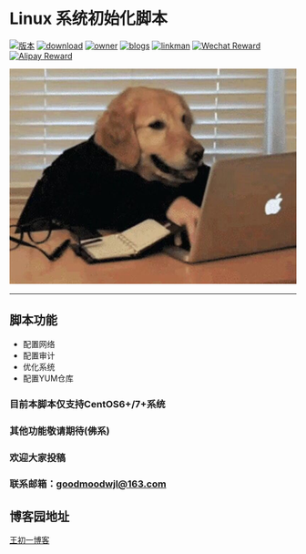 # Linux 系统初始化脚本

[![版本](https://img.shields.io/badge/version-3.6.0-brightgreen.svg)](https://github.com/Chuyio/ConfigLinux)
[![download](https://img.shields.io/badge/download-99K-yellowgreen.svg)](https://github.com/Chuyio/ConfigLinux/archive/master.zip)
[![owner](https://img.shields.io/badge/owner-open%20source-orange.svg)](https://github.com/Chuyio)
[![blogs](https://img.shields.io/badge/blogs-cnlogs-yellow.svg)](https://www.cnblogs.com/LuckWJL/)
[![linkman](https://img.shields.io/badge/linkman-WeChat-green.svg)](http://images.cnblogs.com/cnblogs_com/LuckWJL/988555/o_WeChat.jpg)
[![Wechat Reward](https://img.shields.io/badge/Wechat-Reward-red.svg)](https://www.cnblogs.com/images/cnblogs_com/LuckWJL/988555/o_%e5%be%ae%e4%bf%a1%e8%b5%9e%e8%b5%8f%e7%a0%81.jpg)
[![Alipay Reward](https://img.shields.io/badge/Alipay-Reward-blue.svg)](https://www.cnblogs.com/images/cnblogs_com/LuckWJL/988555/o_%e6%94%af%e4%bb%98%e5%ae%9d%e6%94%b6%e6%ac%be%e7%a0%81.png)

![OPdog](https://github.com/Chuyio/opt_sys/blob/master/wcy.jpg?raw=true)

***

## 脚本功能
* 配置网络
* 配置审计
* 优化系统
* 配置YUM仓库

### 目前本脚本仅支持CentOS6+/7+系统

### 其他功能敬请期待(佛系)

### 欢迎大家投稿

### 联系邮箱：goodmoodwjl@163.com

## 博客园地址
[王初一博客](https://www.cnblogs.com/LuckWJL/p/9529142.html)

